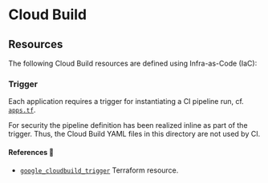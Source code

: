 # Cloud Build

## Resources

The following Cloud Build resources are defined using Infra-as-Code (IaC):

### Trigger

Each application requires a trigger for instantiating a CI pipeline run, cf. [`apps.tf`](../../infra/reference/apps.tf).

For security the pipeline definition has been realized inline as part of the trigger.
Thus, the Cloud Build YAML files in this directory are not used by CI.

#### References 🔗

- [`google_cloudbuild_trigger`](https://registry.terraform.io/providers/hashicorp/google/latest/docs/resources/cloudbuild_trigger) Terraform resource.
